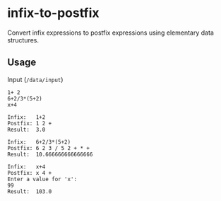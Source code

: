 # infix-to-postfix
Convert infix expressions to postfix expressions using elementary data structures.
## Usage
Input (`/data/input`)
```
1+ 2
6+2/3*(5+2)
x+4
```
```
Infix:   1+2
Postfix: 1 2 +
Result:  3.0

Infix:   6+2/3*(5+2)
Postfix: 6 2 3 / 5 2 + * +
Result:  10.666666666666666

Infix:   x+4
Postfix: x 4 +
Enter a value for 'x':
99
Result:  103.0

```
